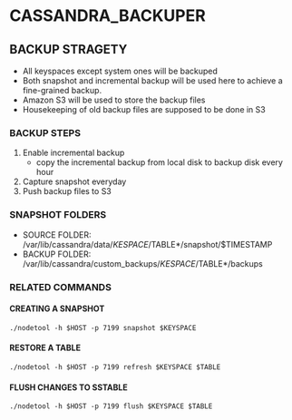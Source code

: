 # CASSANDRA_BACKUPER

## BACKUP STRAGETY
- All keyspaces except system ones will be backuped
- Both snapshot and incremental backup will be used here to achieve a fine-grained backup.
- Amazon S3 will be used to store the backup files
- Housekeeping of old backup files are supposed to be done in S3

### BACKUP STEPS
1. Enable incremental backup
    - copy the incremental backup from local disk to backup disk every hour
2. Capture snapshot everyday
3. Push backup files to S3

### SNAPSHOT FOLDERS
- SOURCE FOLDER: /var/lib/cassandra/data/$KESPACE/$TABLE*/snapshot/$TIMESTAMP
- BACKUP FOLDER: /var/lib/cassandra/custom_backups/$KESPACE/$TABLE*/backups

### RELATED COMMANDS
#### CREATING A SNAPSHOT
```
./nodetool -h $HOST -p 7199 snapshot $KEYSPACE
```

#### RESTORE A TABLE
```
./nodetool -h $HOST -p 7199 refresh $KEYSPACE $TABLE
```

#### FLUSH CHANGES TO SSTABLE
```
./nodetool -h $HOST -p 7199 flush $KEYSPACE $TABLE
```
